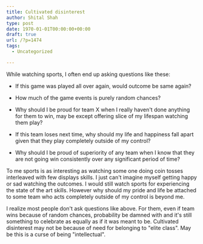 ```yaml
---
title: Cultivated disinterest
author: Shital Shah
type: post
date: 1970-01-01T00:00:00+00:00
draft: true
url: /?p=1474
tags:
  - Uncategorized

---
```

While watching sports, I often end up asking questions like these:

* If this game was played all over again, would outcome be same again?

* How much of the game events is purely random chances?

* Why should I be proud for team X when I really haven't done anything for them to win, may be except offering slice of my lifespan watching them play?

* If this team loses next time, why should my life and happiness fall apart given that they play completely outside of my control?

* Why should I be proud of superiority of any team when I know that they are not going win consistently over any significant period of time?

To me sports is as interesting as watching some one doing coin tosses interleaved with few displays skills. I just can't imagine myself getting happy or sad watching the outcomes. I would still watch sports for experiencing the state of the art skills. However why should my pride and life be attached to some team who acts completely outside of my control is beyond me.

I realize most people don't ask questions like above. For them, even if team wins because of random chances, probability be damned with and it's still something to celebrate as equally as if it was meant to be. Cultivated disinterest may not be because of need for belonging to "elite class". May be this is a curse of being "intellectual".